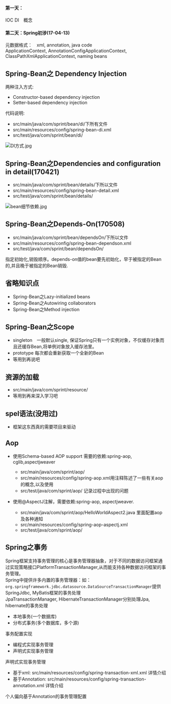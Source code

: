 #### 第一天：
IOC DI　概念

#### 第二天：Spring初涉(17-04-13)
元数据格式：　xml, annotation, java code<br />
ApplicationContext, AnnotationConfigApplicationContext, ClassPathXmlApplicationContext, naming beans<br />

## Spring-Bean之 Dependency Injection

两种注入方式:
- Constructor-based dependency injection
- Setter-based dependency injection

代码说明:
- src/main/java/com/sprint/bean/di/下所有文件
- src/main/resources/config/spring-bean-di.xml
- src/test/java/com/sprint/bean/di/

![DI方式.jpg](http://upload-images.jianshu.io/upload_images/2031765-148bf62b5c43be48.jpg?imageMogr2/auto-orient/strip%7CimageView2/2/w/1240)

## Spring-Bean之Dependencies and configuration in detail(170421)
- src/main/java/com/sprint/bean/details/下所以文件
- src/main/resources/config/spring-bean-detail.xml
- src/test/java/com/sprint/bean/details/

![bean细节依赖.jpg](http://upload-images.jianshu.io/upload_images/2031765-b044d6aa74b37bed.jpg?imageMogr2/auto-orient/strip%7CimageView2/2/w/1240)

## Spring-Bean之Depends-On(170508)
- src/main/java/com/sprint/bean/dependsOn/下所以文件
- src/main/resources/config/spring-bean-dependson.xml
- src/test/java/com/sprint/bean/dependsOn/

指定初始化,销毁顺序。depends-on值的bean要先初始化，早于被指定的Bean的,并且晚于被指定的Bean销毁.

## 省略知识点
- Spring-Bean之Lazy-initialized beans
- Spring-Bean之Autowiring collaborators
- Spring-Bean之Method injection

## Spring-Bean之Scope
- singleton　一般默认single, 保证Spring只有一个实例对象，不仅缓存对象而且还缓存Bean,将单例对象放入缓存池里。
- prototype 每次都会重新获取一个全新的Bean
- 等用到再说吧

## 资源的加载
- src/main/java/com/sprint/resource/
- 等用到再来深入学习吧

## spel语法(没用过)
- 框架这东西真的需要项目来驱动

## Aop
- 使用Schema-based AOP support 需要的依赖:spring-aop, cglib,aspectjweaver 
	- src/main/java/com/sprint/aop/
	- src/main/resources/config/spring-aop.xml用注释陈述了一些有关aop的概念,以及使用
	- src/test/java/com/sprint/aop/ 记录过程中出现的问题

- 使用@AspectJ注解，需要依赖:spring-aop, aspectjweaver.
	- src/main/java/com/sprint/aop/HelloWorldAspect2.java 里面配置aop及各种通知
	- src/main/resources/config/spring-aop-aspectj.xml
	- src/test/java/com/sprint/aop/ 

	

## Spring之事务
Spring框架支持事务管理的核心是事务管理器抽象，对于不同的数据访问框架通过实现策略接口PlatformTransactionManager,从而能支持各种数据访问框架的事务管理。<br />
Spring中提供许多内置的事务管理器：如：`org.springframework.jdbc.datasource.DataSourceTransactionManager`提供SpringJdbc, MyBatis框架的事务处理<br />
JpaTransactionManager, HibernateTransactionManager分别处理Jpa, hibernate的事务处理

- 本地事务(一个数据库)
- 分布式事务(多个数据库，多个源)


事务配置实现
- 编程式实现事务管理
- 声明式实现事务管理

声明式实现事务管理
- 基于xml: src/main/resources/config/spring-transaction-xml.xml 详情介绍
- 基于Annotation: src/main/resources/config/spring-transaction-annotation.xml 详情介绍

个人偏向基于Annotation的事务管理配置


















